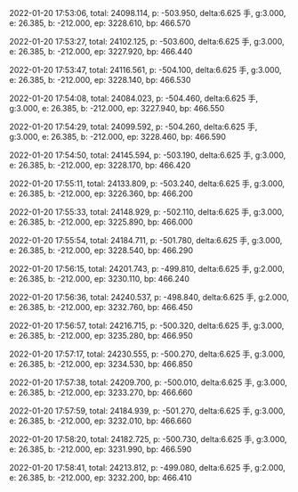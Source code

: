 2022-01-20 17:53:06, total: 24098.114, p: -503.950, delta:6.625 手, g:3.000, e: 26.385, b: -212.000, ep: 3228.610, bp: 466.570

2022-01-20 17:53:27, total: 24102.125, p: -503.600, delta:6.625 手, g:3.000, e: 26.385, b: -212.000, ep: 3227.920, bp: 466.440

2022-01-20 17:53:47, total: 24116.561, p: -504.100, delta:6.625 手, g:3.000, e: 26.385, b: -212.000, ep: 3228.140, bp: 466.530

2022-01-20 17:54:08, total: 24084.023, p: -504.460, delta:6.625 手, g:3.000, e: 26.385, b: -212.000, ep: 3227.940, bp: 466.550

2022-01-20 17:54:29, total: 24099.592, p: -504.260, delta:6.625 手, g:3.000, e: 26.385, b: -212.000, ep: 3228.460, bp: 466.590

2022-01-20 17:54:50, total: 24145.594, p: -503.190, delta:6.625 手, g:3.000, e: 26.385, b: -212.000, ep: 3228.170, bp: 466.420

2022-01-20 17:55:11, total: 24133.809, p: -503.240, delta:6.625 手, g:3.000, e: 26.385, b: -212.000, ep: 3226.360, bp: 466.200

2022-01-20 17:55:33, total: 24148.929, p: -502.110, delta:6.625 手, g:3.000, e: 26.385, b: -212.000, ep: 3225.890, bp: 466.000

2022-01-20 17:55:54, total: 24184.711, p: -501.780, delta:6.625 手, g:3.000, e: 26.385, b: -212.000, ep: 3228.540, bp: 466.290

2022-01-20 17:56:15, total: 24201.743, p: -499.810, delta:6.625 手, g:2.000, e: 26.385, b: -212.000, ep: 3230.110, bp: 466.240

2022-01-20 17:56:36, total: 24240.537, p: -498.840, delta:6.625 手, g:2.000, e: 26.385, b: -212.000, ep: 3232.760, bp: 466.450

2022-01-20 17:56:57, total: 24216.715, p: -500.320, delta:6.625 手, g:3.000, e: 26.385, b: -212.000, ep: 3235.280, bp: 466.950

2022-01-20 17:57:17, total: 24230.555, p: -500.270, delta:6.625 手, g:3.000, e: 26.385, b: -212.000, ep: 3234.530, bp: 466.850

2022-01-20 17:57:38, total: 24209.700, p: -500.010, delta:6.625 手, g:3.000, e: 26.385, b: -212.000, ep: 3233.270, bp: 466.660

2022-01-20 17:57:59, total: 24184.939, p: -501.270, delta:6.625 手, g:3.000, e: 26.385, b: -212.000, ep: 3232.010, bp: 466.660

2022-01-20 17:58:20, total: 24182.725, p: -500.730, delta:6.625 手, g:3.000, e: 26.385, b: -212.000, ep: 3231.990, bp: 466.590

2022-01-20 17:58:41, total: 24213.812, p: -499.080, delta:6.625 手, g:2.000, e: 26.385, b: -212.000, ep: 3232.200, bp: 466.410